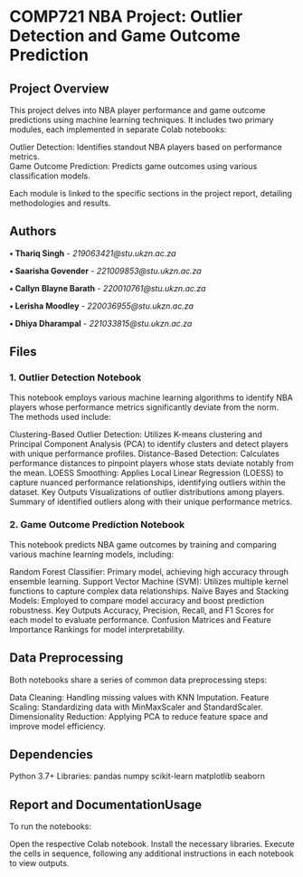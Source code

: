 <h1>COMP721 NBA Project: Outlier Detection and Game Outcome Prediction</h1>
<h2>Project Overview</h2>
This project delves into NBA player performance and game outcome predictions using machine learning techniques. It includes two primary modules, each implemented in separate Colab notebooks:<p>

Outlier Detection: Identifies standout NBA players based on performance metrics.</br>
Game Outcome Prediction: Predicts game outcomes using various classification models.</br><p>
Each module is linked to the specific sections in the project report, detailing methodologies and results.</br>

<h2>Authors</h2>
<b>&#8226 Thariq Singh</b> - <i>219063421@stu.ukzn.ac.za</i><p><p>
<b>&#8226 Saarisha Govender</b> - <i>221009853@stu.ukzn.ac.za</i><p>
<b>&#8226 Callyn Blayne Barath</b> - <i>220010761@stu.ukzn.ac.za</i><p>
<b>&#8226 Lerisha Moodley</b> - <i>220036955@stu.ukzn.ac.za</i><p>
<b>&#8226 Dhiya Dharampal</b> - <i>221033815@stu.ukzn.ac.za</i><p>

<h2>Files</h2>
<h3>1. Outlier Detection Notebook</h3>
This notebook employs various machine learning algorithms to identify NBA players whose performance metrics significantly deviate from the norm. The methods used include:

Clustering-Based Outlier Detection: Utilizes K-means clustering and Principal Component Analysis (PCA) to identify clusters and detect players with unique performance profiles.
Distance-Based Detection: Calculates performance distances to pinpoint players whose stats deviate notably from the mean.
LOESS Smoothing: Applies Local Linear Regression (LOESS) to capture nuanced performance relationships, identifying outliers within the dataset.
Key Outputs
Visualizations of outlier distributions among players.
Summary of identified outliers along with their unique performance metrics.
<h3>2. Game Outcome Prediction Notebook</h3>
This notebook predicts NBA game outcomes by training and comparing various machine learning models, including:

Random Forest Classifier: Primary model, achieving high accuracy through ensemble learning.
Support Vector Machine (SVM): Utilizes multiple kernel functions to capture complex data relationships.
Naïve Bayes and Stacking Models: Employed to compare model accuracy and boost prediction robustness.
Key Outputs
Accuracy, Precision, Recall, and F1 Scores for each model to evaluate performance.
Confusion Matrices and Feature Importance Rankings for model interpretability.
<h2>Data Preprocessing</h2>
Both notebooks share a series of common data preprocessing steps:

Data Cleaning: Handling missing values with KNN Imputation.
Feature Scaling: Standardizing data with MinMaxScaler and StandardScaler.
Dimensionality Reduction: Applying PCA to reduce feature space and improve model efficiency.
<h2>Dependencies</h2>
Python 3.7+
Libraries:
pandas
numpy
scikit-learn
matplotlib
seaborn
<h2>Report and Documentation</
The complete project report, including methodology, detailed analysis, and results, is available in the GitHub repository. The report outlines the project’s objectives, data sources, model evaluations, and insights.

<h2>Usage</h2>
To run the notebooks:

Open the respective Colab notebook.
Install the necessary libraries.
Execute the cells in sequence, following any additional instructions in each notebook to view outputs.
